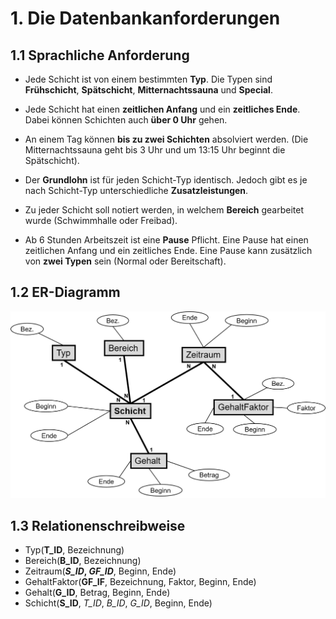 # 1. Die Datenbankanforderungen
## 1.1 Sprachliche Anforderung
- Jede Schicht ist von einem bestimmten **Typ**. Die Typen sind **Frühschicht**, **Spätschicht**, **Mitternachtssauna** und **Special**.

- Jede Schicht hat einen **zeitlichen Anfang** und ein **zeitliches Ende**. Dabei können Schichten auch **über 0 Uhr** gehen.

- An einem Tag können **bis zu zwei Schichten** absolviert werden. (Die Mitternachtssauna geht bis 3 Uhr und um 13:15 Uhr beginnt die Spätschicht).

- Der **Grundlohn** ist für jeden Schicht-Typ identisch. Jedoch gibt es je nach Schicht-Typ unterschiedliche **Zusatzleistungen**.

- Zu jeder Schicht soll notiert werden, in welchem **Bereich** gearbeitet wurde (Schwimmhalle oder Freibad).

- Ab 6 Stunden Arbeitszeit ist eine **Pause** Pflicht. Eine Pause hat einen zeitlichen Anfang und ein zeitliches Ende. Eine Pause kann zusätzlich von **zwei Typen** sein (Normal oder Bereitschaft).

## 1.2 ER-Diagramm

![ER-Diagramm](Unterlagen/ERDiagramm.png)

## 1.3 Relationenschreibweise

- Typ(**T_ID**, Bezeichnung)
- Bereich(**B_ID**, Bezeichnung)
- Zeitraum(**_S_ID_, _GF_ID_**, Beginn, Ende)
- GehaltFaktor(**GF_IF**, Bezeichnung, Faktor, Beginn, Ende)
- Gehalt(**G_ID**, Betrag, Beginn, Ende)
- Schicht(**S_ID**, _T_ID_, _B_ID_, _G_ID_, Beginn, Ende)
